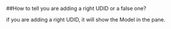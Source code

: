 ##How to tell you are adding a right UDID or a false one?

if you are adding a right UDID, it will show the Model in the pane.



